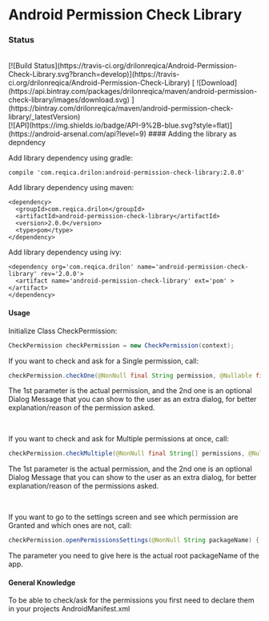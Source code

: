 # Android Permission Check Library

### Status
<br>
[![Build Status](https://travis-ci.org/drilonreqica/Android-Permission-Check-Library.svg?branch=develop)](https://travis-ci.org/drilonreqica/Android-Permission-Check-Library) [ ![Download](https://api.bintray.com/packages/drilonreqica/maven/android-permission-check-library/images/download.svg) ](https://bintray.com/drilonreqica/maven/android-permission-check-library/_latestVersion)
<br>
[![API](https://img.shields.io/badge/API-9%2B-blue.svg?style=flat)](https://android-arsenal.com/api?level=9)
#### Adding the library as depndency

Add library dependency using gradle:
```golang
compile 'com.reqica.drilon:android-permission-check-library:2.0.0'
```
Add library dependency using maven:
```maven
<dependency>
  <groupId>com.reqica.drilon</groupId>
  <artifactId>android-permission-check-library</artifactId>
  <version>2.0.0</version>
  <type>pom</type>
</dependency>
```
Add library dependency using ivy:
```ivy
<dependency org='com.reqica.drilon' name='android-permission-check-library' rev='2.0.0'>
  <artifact name='android-permission-check-library' ext='pom' ></artifact>
</dependency>
```

#### Usage

Initialize Class CheckPermission:
```java
CheckPermission checkPermission = new CheckPermission(context);
```

If you want to check and ask for a Single permission, call:
```java
checkPermission.checkOne(@NonNull final String permission, @Nullable final String dialogMessage)
```
The 1st parameter is the actual permission, and the 2nd one is an optional Dialog Message that you can show to the user as an extra dialog, for better explanation/reason of the permission asked.

<br>

If you want to check and ask for Multiple permissions at once, call:
```java
checkPermission.checkMultiple(@NonNull final String[] permissions, @Nullable final String dialogMessage)
```
The 1st parameter is the actual permission, and the 2nd one is an optional Dialog Message that you can show to the user as an extra dialog, for better explanation/reason of the permissions asked.

<br>

If you want to go to the settings screen and see which permission are Granted and which ones are not, call:
```java
checkPermission.openPermissionsSettings(@NonNull String packageName) {
```
The parameter you need to give here is the actual root packageName of the app.

#### General Knowledge

To be able to check/ask for the permissions you first need to declare them in your projects AndroidManifest.xml

